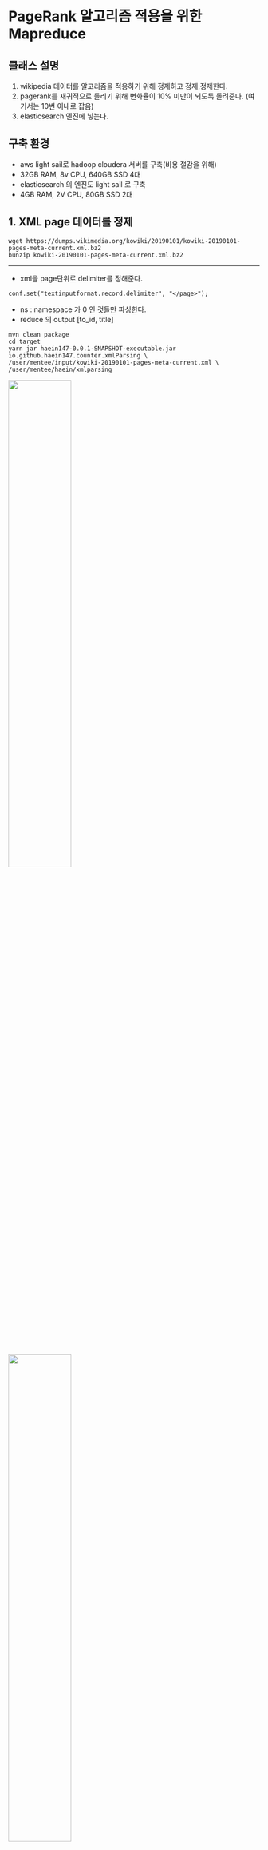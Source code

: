 

# PageRank 알고리즘 적용을 위한 Mapreduce

## 클래스 설명 
1. wikipedia 데이터를 알고리즘을 적용하기 위해 정제하고 정제,정제한다.
2. pagerank를 재귀적으로 돌리기 위해 변화율이 10% 미만이 되도록 돌려준다. (여기서는 10번 이내로 잡음)
3. elasticsearch 엔진에 넣는다.

## 구축 환경
 - aws light sail로 hadoop cloudera 서버를 구축(비용 절감을 위해)
 - 32GB RAM, 8v CPU, 640GB SSD 4대
 - elasticsearch 의 엔진도 light sail 로 구축
 - 4GB RAM, 2V CPU, 80GB SSD 2대

## 1. XML page 데이터를 정제
```
wget https://dumps.wikimedia.org/kowiki/20190101/kowiki-20190101-pages-meta-current.xml.bz2
bunzip kowiki-20190101-pages-meta-current.xml.bz2
```
<hr />

- xml을 page단위로 delimiter를 정해준다.
```
conf.set("textinputformat.record.delimiter", "</page>");
```
- ns : namespace 가 0 인 것들만 파싱한다.
- reduce 의 output [to_id, title]

```
mvn clean package
cd target
yarn jar haein147-0.0.1-SNAPSHOT-executable.jar io.github.haein147.counter.xmlParsing \
/user/mentee/input/kowiki-20190101-pages-meta-current.xml \
/user/mentee/haein/xmlparsing
```

<div>
  <img width="50%" src="https://user-images.githubusercontent.com/43582223/52904613-bcb23680-3271-11e9-97c1-7cddf9faa6e0.png"></img>
 <img  width="50%" src="https://user-images.githubusercontent.com/43582223/52904938-06048500-3276-11e9-853c-57a1a2887339.png"></img>
</div>

<hr />


## 2. 정제
- from_id들이 있는 tsv파일을 dump 받는다.
- dump 받은 파일을 MYSQL에 넣는다.
- pl_id 와 pl_title, namepace 만 뽑아낸다.
- aws s3에 업로드
```
wget https://dumps.wikimedia.org/kowiki/20190101/kowiki-20190101-pagelinks.sql.gz
gunzip kowiki-20190101-pagelinks.sql.gz
mysql -uroot -pwikipedia WIKIPEDIA < kowiki-20190101-pagelinks.sql 
mysql -N -uroot -pwikipedia -e \
"SELECT pl_from, pl_title, pl_namespace FROM pagelinks;" WIKIPEDIA > pagelinks.tsv 
aws s3 cp pagelinks.tsv s3://encore-s3/
```

- tsv 파일의 title 앞에 namespace가 있는 것을 빼준다. 
- namespace 넘버 타이틀
```
yum install jq
curl https://dumps.wikimedia.org/kowiki/20190120/kowiki-20190120-siteinfo-namespaces.json.gz \
|zcat |jq -r '.query.namespaces | to_entries[] | .key +"\t"+ .value["*"]' 
```
<div>
<img  width="50%" src="https://user-images.githubusercontent.com/43582223/52904148-3bf03c00-326b-11e9-91c3-e5518777ec69.png"></img>
</div>
```
yarn jar haein147-0.0.1-SNAPSHOT-executable.jar io.github.haein147.properties.setNameSpace \
/user/mentee/input/pagelinks.tsv \
/user/mentee/haein/setnamespce
```


## 3. redirect 되는 페이지들을 정제한다. 
- redirect.tsv dump를 받아 id를 키로 잡고 Join 해준다.
```
wget https://dumps.wikimedia.org/kowiki/20190101/kowiki-20190101-redirect.sql.gz
gunzip kowiki-20190101-redirect.sql.gz
```
- pagelinks.tsv와 함께 redirect.tsv도 namespace가 0인것만 가져온다.
```
yarn jar haein147-0.0.1-SNAPSHOT-executable.jar io.github.haein147.properties.setNameSpace \
/user/mentee/input/redirect.tsv \
/user/mentee/haein/setnamespce_redirect 
yarn jar haein147-0.0.1-SNAPSHOT-executable.jar io.github.haein147.properties.setNameSpace\
/user/mentee/input/redirect.tsv \
/user/mentee/haein/setnamespce_redirect
```
<div>
<img width="50%" s<img width="50%" src="https://user-images.githubusercontent.com/43582223/52905111-b2e00180-3278-11e9-872a-0dd6c70a59e5.png"></img>
<img width="50%" s<img width="50%" src="https://user-images.githubusercontent.com/43582223/52905154-78c32f80-3279-11e9-8511-e8ce3fd791bd.png"></img>
</div>

- xml 파일과 tsv 파일을 redirect 의 to_id 와 같으면 빼준다.
```
yarn jar haein147-0.0.1-SNAPSHOT-executable.jar io.github.haein147.redirectRemove.redirectRemoveXml \
/user/mentee/haein/setnamespace \
/user/mentee/haein/setnamespce_redirect_1 \
/user/mentee/haein/redirect_remove_TSV

yarn jar haein147-0.0.1-SNAPSHOT-executable.jar io.github.haein147.redirectRemove.redirectRemoveXml\
/user/mentee/haein/xmlparsing \
/user/mentee/haein/setnamespce_redirect_1 \
/user/mentee/haein/redirect_remove_XML
```

> setnamespace : 40604591
> setnamespace_redirect : 565588
> redirect_remove_TSV : 40038831

> xmlparsing : 1004322
> setnamespace_redirect : 565588
> redirect_remove_XML : 439033

## 4. from_id to_id 를 만들고 pagerank 적용

- from_id to_id 의 쌍으로 나올 수 있도록 조인
```
yarn jar haein147-0.0.1-SNAPSHOT-executable.jar io.github.haein147.Join.ReduceJoin\
/user/mentee/haein/redirect_remove_TSV \
/user/mentee/haein/redirect_remove_XML \
/user/mentee/haein/from_to_Join
```

- from_id 와 to_id의 list들로 뽑아낸다. 
- 하나의 문서가 어떤 문서 안에 포함되어있는지를 점수로 매겨주어야한다.
- fron_id 1.0 {to_id1, to_id2, to_id3.. }

```
yarn jar haein147-0.0.1-SNAPSHOT-executable.jar io.github.haein147.PageRank.sortToPagerank \
/user/mentee/haein/from_to_Join \
/user/mentee/haein/iter00
```

- **pagerank circulate 를 실행(알고리즘 공식을 코드로 구현함)**
- **PageRank of A = 0.15 + 0.85 * ( PageRank(B)/outgoing links(B) + PageRank(…)/outgoing link(…) )**
- run 을 10으로 잡고 진행 -> 점수를 보고 변화율이 10% 미만일때 중지
```
yarn jar haein147-0.0.1-SNAPSHOT-executable.jar io.github.haein147.PageRank.PageRank \
/user/mentee/haein/iter00
```
<img src="https://user-images.githubusercontent.com/43582223/53784738-97077b80-3f59-11e9-9195-5dbb015815b9.png" ></img>

## pagerank 가 적용된 점수들과 다른 피쳐들과 조인해서 elastic search에 서빙

- pageview, editcount, desctiption size를 뽑아낸다.
- rest client인 Jest API를 써서 elasticsearch로 바로 서빙
- elasticsearch에는 **nori 형태소 분석기**를 사용해서 인덱스를 생성
- 인덱스 생성시 새로 스코어링 한 공식을 script score로 적용
<img src="https://user-images.githubusercontent.com/43582223/53785199-09c52680-3f5b-11e9-90da-dae509285788.png" ></img>

```
yarn jar haein147-0.0.1-SNAPSHOT-executable.jar io.github.haein147.Join.descriptionJoin \
/user/mentee/haein/iter10 \
/user/mentee/haein/otherfeatures \ 
/user/mentee/haein/elastic
```

